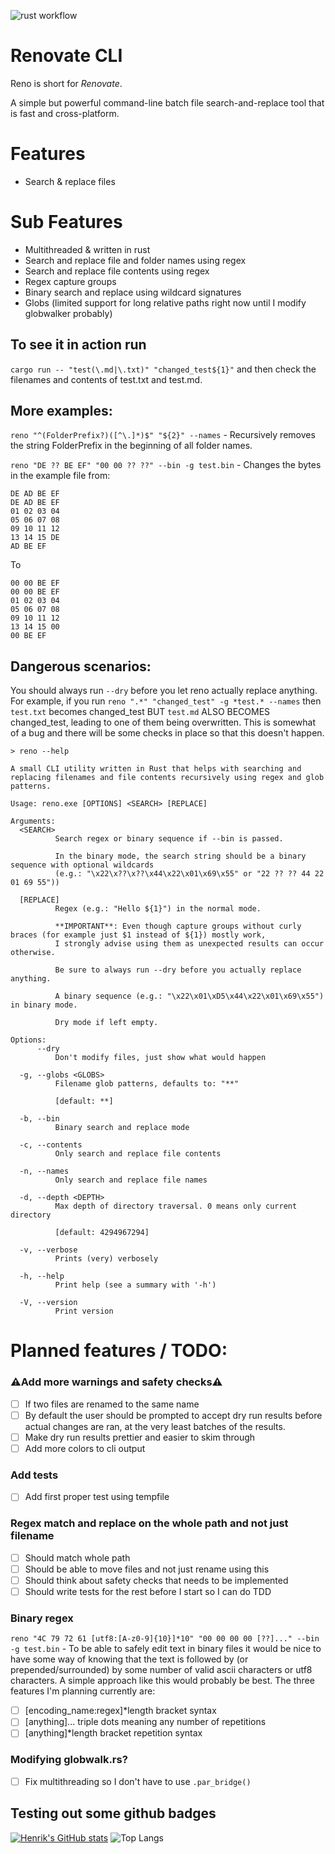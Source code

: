 ![rust workflow](https://github.com/henke443/reno/actions/workflows/rust.yml/badge.svg)

# Renovate CLI
Reno is short for *Renovate*. 

A simple but powerful command-line batch file search-and-replace tool that is fast and cross-platform.

# Features
- Search & replace files

# Sub Features
- Multithreaded & written in rust
- Search and replace file and folder names using regex
- Search and replace file contents using regex
- Regex capture groups
- Binary search and replace using wildcard signatures
- Globs (limited support for long relative paths right now until I modify globwalker probably)

## To see it in action run
`cargo run -- "test(\.md|\.txt)" "changed_test${1}"` and then check the filenames and contents of test.txt and test.md.

## More examples:
`reno "^(FolderPrefix?)([^\.]*)$" "${2}" --names` - Recursively removes the string FolderPrefix in the beginning of all folder names.

`reno "DE ?? BE EF" "00 00 ?? ??" --bin -g test.bin` - Changes the bytes in the example file from:

```
DE AD BE EF
DE AD BE EF
01 02 03 04
05 06 07 08
09 10 11 12
13 14 15 DE
AD BE EF
```

To

```
00 00 BE EF
00 00 BE EF
01 02 03 04
05 06 07 08
09 10 11 12
13 14 15 00
00 BE EF
```

## Dangerous scenarios:
You should always run `--dry` before you let reno actually replace anything.
For example, if you run `reno ".*" "changed_test" -g *test.* --names` then `test.txt` becomes changed_test BUT `test.md` ALSO BECOMES changed_test, leading to one of them being overwritten.
This is somewhat of a bug and there will be some checks in place so that this doesn't happen.



`> reno --help`

```
A small CLI utility written in Rust that helps with searching and replacing filenames and file contents recursively using regex and glob patterns.

Usage: reno.exe [OPTIONS] <SEARCH> [REPLACE]

Arguments:
  <SEARCH>
          Search regex or binary sequence if --bin is passed.

          In the binary mode, the search string should be a binary sequence with optional wildcards 
          (e.g.: "\x22\x??\x??\x44\x22\x01\x69\x55" or "22 ?? ?? 44 22 01 69 55"))

  [REPLACE]
          Regex (e.g.: "Hello ${1}") in the normal mode.

          **IMPORTANT**: Even though capture groups without curly braces (for example just $1 instead of ${1}) mostly work, 
          I strongly advise using them as unexpected results can occur otherwise.

          Be sure to always run --dry before you actually replace anything.

          A binary sequence (e.g.: "\x22\x01\xD5\x44\x22\x01\x69\x55") in binary mode.

          Dry mode if left empty.

Options:
      --dry
          Don't modify files, just show what would happen

  -g, --globs <GLOBS>
          Filename glob patterns, defaults to: "**"

          [default: **]

  -b, --bin
          Binary search and replace mode

  -c, --contents
          Only search and replace file contents

  -n, --names
          Only search and replace file names

  -d, --depth <DEPTH>
          Max depth of directory traversal. 0 means only current directory

          [default: 4294967294]

  -v, --verbose
          Prints (very) verbosely

  -h, --help
          Print help (see a summary with '-h')

  -V, --version
          Print version
```

# Planned features / TODO:

### ⚠️Add more warnings and safety checks⚠️
- [ ] If two files are renamed to the same name
- [ ] By default the user should be prompted to accept dry run results before actual changes are ran, at the very least batches of the results.
- [ ] Make dry run results prettier and easier to skim through
- [ ] Add more colors to cli output

### Add tests
- [ ] Add first proper test using tempfile

### Regex match and replace on the whole path and not just filename
- [ ] Should match whole path
- [ ] Should be able to move files and not just rename using this
- [ ] Should think about safety checks that needs to be implemented
- [ ] Should write tests for the rest before I start so I can do TDD
      
### Binary regex
`reno "4C 79 72 61 [utf8:[A-z0-9]{10}]*10" "00 00 00 00 [??]..." --bin -g test.bin` - To be able to safely edit text in binary files it would be nice to have some way of knowing that the text is followed by (or prepended/surrounded) by some number of valid ascii characters or utf8 characters. A simple approach like this would probably be best. The three features I'm planning currently are: 
- [ ] [encoding_name:regex]*length bracket syntax
- [ ] [anything]... triple dots meaning any number of repetitions
- [ ] [anything]*length bracket repetition syntax
  
### Modifying globwalk.rs?
- [ ] Fix multithreading so I don't have to use `.par_bridge()`


## Testing out some github badges
[![Henrik's GitHub stats](https://github-readme-stats.vercel.app/api?username=henke443)](https://github.com/anuraghazra/github-readme-stats)
![Top Langs](https://github-readme-stats.vercel.app/api/top-langs/?username=anuraghazra&hide_progress=true)






